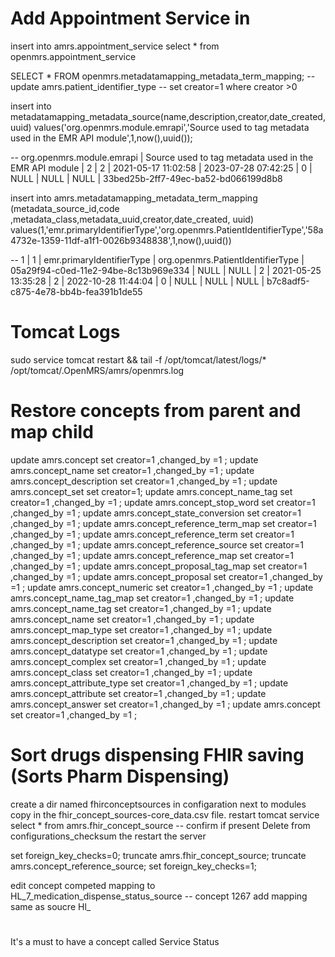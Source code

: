 # Add Appointment Service in 
insert into amrs.appointment_service  select * from openmrs.appointment_service


SELECT * FROM openmrs.metadatamapping_metadata_term_mapping;
-- update amrs.patient_identifier_type -- set creator=1 where creator >0

insert into metadatamapping_metadata_source(name,description,creator,date_created,uuid) 
values('org.openmrs.module.emrapi','Source used to tag metadata used in the EMR API module',1,now(),uuid());

-- org.openmrs.module.emrapi | Source used to tag metadata used in the EMR API module |    2 |     2 | 2021-05-17 11:02:58 | 2023-07-28 07:42:25 |    0 | NULL     |    NULL | NULL     | 33bed25b-2ff7-49ec-ba52-bd066199d8b8

insert into amrs.metadatamapping_metadata_term_mapping  (metadata_source_id,code ,metadata_class,metadata_uuid,creator,date_created, uuid) 
values(1,'emr.primaryIdentifierType','org.openmrs.PatientIdentifierType','58a4732e-1359-11df-a1f1-0026b9348838',1,now(),uuid())

-- 1 |         1 | emr.primaryIdentifierType        | org.openmrs.PatientIdentifierType       | 05a29f94-c0ed-11e2-94be-8c13b969e334 | NULL | NULL    |    2 | 2021-05-25 13:35:28 |     2 | 2022-10-28 11:44:04 |    0 | NULL     |    NULL | NULL     | b7c8adf5-c875-4e78-bb4b-fea391b1de55

# Tomcat Logs
sudo service tomcat restart && tail -f /opt/tomcat/latest/logs/* /opt/tomcat/.OpenMRS/amrs/openmrs.log

# Restore concepts from parent and map child
update  amrs.concept set creator=1 ,changed_by =1 ;
update  amrs.concept_name set creator=1 ,changed_by =1 ;
update  amrs.concept_description set creator=1 ,changed_by =1 ;
update  amrs.concept_set set creator=1;
update amrs.concept_name_tag set creator=1 ,changed_by =1 ;
update amrs.concept_stop_word set creator=1 ,changed_by =1 ;
update amrs.concept_state_conversion set creator=1 ,changed_by =1 ;
update amrs.concept_reference_term_map set creator=1 ,changed_by =1 ;
update amrs.concept_reference_term set creator=1 ,changed_by =1 ;
update amrs.concept_reference_source set creator=1 ,changed_by =1 ;
update amrs.concept_reference_map set creator=1 ,changed_by =1 ;
update amrs.concept_proposal_tag_map set creator=1 ,changed_by =1 ;
update amrs.concept_proposal  set creator=1 ,changed_by =1 ;
update amrs.concept_numeric set creator=1 ,changed_by =1 ;
update amrs.concept_name_tag_map set creator=1 ,changed_by =1 ;
update amrs.concept_name_tag set creator=1 ,changed_by =1 ;
update amrs.concept_name set creator=1 ,changed_by =1 ;
update amrs.concept_map_type set creator=1 ,changed_by =1 ;
update amrs.concept_description set creator=1 ,changed_by =1 ;
update amrs.concept_datatype set creator=1 ,changed_by =1 ;
update amrs.concept_complex set creator=1 ,changed_by =1 ;
update amrs.concept_class set creator=1 ,changed_by =1 ;
update amrs.concept_attribute_type set creator=1 ,changed_by =1 ;
update amrs.concept_attribute set creator=1 ,changed_by =1 ;
update amrs.concept_answer set creator=1 ,changed_by =1 ;
update amrs.concept set creator=1 ,changed_by =1 ;

# Sort drugs dispensing FHIR saving (Sorts Pharm Dispensing)
create a dir named fhirconceptsources in configaration next to modules
copy in the fhir_concept_sources-core_data.csv file.
restart tomcat service
select * from amrs.fhir_concept_source -- confirm if present
Delete from configurations_checksum the restart the server

set foreign_key_checks=0;
truncate amrs.fhir_concept_source;
truncate amrs.concept_reference_source;
set foreign_key_checks=1;

edit concept competed mapping to HL_7_medication_dispense_status_source -- concept 1267
add mapping same as soucre Hl_

# #################
It's a must to have a concept called 
Service 
Status




